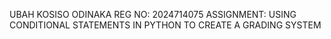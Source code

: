 UBAH KOSISO ODINAKA
REG NO: 2024714075 
ASSIGNMENT: USING CONDITIONAL STATEMENTS IN PYTHON TO CREATE A GRADING SYSTEM
